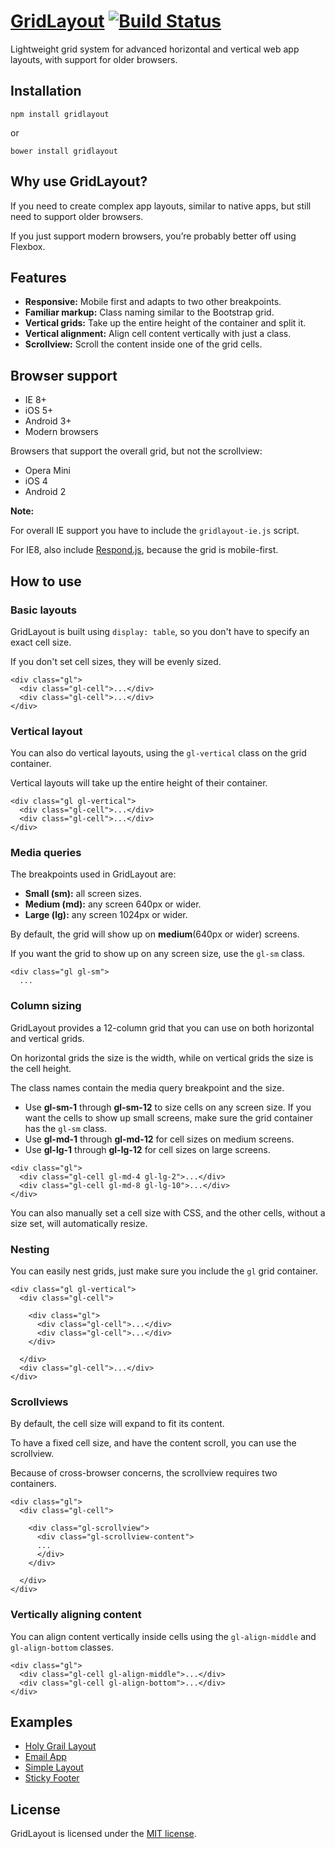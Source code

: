 [GridLayout](https://ghinda.net/gridlayout/) [![Build Status](https://api.travis-ci.org/ghinda/gridlayout.svg)](https://travis-ci.org/ghinda/gridlayout)
============

Lightweight grid system for advanced horizontal and vertical web app layouts, with support for older browsers.

Installation
------------

```
npm install gridlayout
```

or

```
bower install gridlayout
```

Why use GridLayout?
-------------------

If you need to create complex app layouts, similar to native apps, but still need to support older browsers.

If you just support modern browsers, you’re probably better off using Flexbox.

Features
--------

* **Responsive:** Mobile first and adapts to two other breakpoints.
* **Familiar markup:** Class naming similar to the Bootstrap grid.
* **Vertical grids:** Take up the entire height of the container and split it.
* **Vertical alignment:** Align cell content vertically with just a class.
* **Scrollview:** Scroll the content inside one of the grid cells.

Browser support
---------------

* IE 8+
* iOS 5+
* Android 3+
* Modern browsers

Browsers that support the overall grid, but not the scrollview:

* Opera Mini
* iOS 4
* Android 2

**Note:**

For overall IE support you have to include the `gridlayout-ie.js` script.

For IE8, also include [Respond.js](https://github.com/scottjehl/Respond), because the grid is mobile-first.

How to use
----------

### Basic layouts

GridLayout is built using `display: table`, so you don't have to specify an exact cell size.

If you don't set cell sizes, they will be evenly sized.

```
<div class="gl">
  <div class="gl-cell">...</div>
  <div class="gl-cell">...</div>
</div>
```

### Vertical layout

You can also do vertical layouts, using the `gl-vertical` class on the grid container.

Vertical layouts will take up the entire height of their container.

```
<div class="gl gl-vertical">
  <div class="gl-cell">...</div>
  <div class="gl-cell">...</div>
</div>
```

### Media queries

The breakpoints used in GridLayout are:

* **Small (sm):** all screen sizes.
* **Medium (md):** any screen 640px or wider.
* **Large (lg):** any screen 1024px or wider.

By default, the grid will show up on **medium**(640px or wider) screens.

If you want the grid to show up on any screen size, use the `gl-sm` class.

```
<div class="gl gl-sm">
  ...
```

### Column sizing

GridLayout provides a 12-column grid that you can use on both horizontal and vertical grids.

On horizontal grids the size is the width, while on vertical grids the size is the cell height.

The class names contain the media query breakpoint and the size.

* Use **gl-sm-1** through **gl-sm-12** to size cells on any screen size. If you want the cells to show up small screens, make sure the grid container has the `gl-sm` class.
* Use **gl-md-1** through **gl-md-12** for cell sizes on medium screens.
* Use **gl-lg-1** through **gl-lg-12** for cell sizes on large screens.

```
<div class="gl">
  <div class="gl-cell gl-md-4 gl-lg-2">...</div>
  <div class="gl-cell gl-md-8 gl-lg-10">...</div>
</div>
```

You can also manually set a cell size with CSS, and the other cells, without a size set, will automatically resize.

### Nesting

You can easily nest grids, just make sure you include the `gl` grid container.

```
<div class="gl gl-vertical">
  <div class="gl-cell">

    <div class="gl">
      <div class="gl-cell">...</div>
      <div class="gl-cell">...</div>
    </div>

  </div>
  <div class="gl-cell">...</div>
</div>  
```

### Scrollviews

By default, the cell size will expand to fit its content.

To have a fixed cell size, and have the content scroll, you can use the scrollview.

Because of cross-browser concerns, the scrollview requires two containers.

```
<div class="gl">
  <div class="gl-cell">

    <div class="gl-scrollview">
      <div class="gl-scrollview-content">
      ...
      </div>
    </div>

  </div>
</div>
```

### Vertically aligning content

You can align content vertically inside cells using the `gl-align-middle` and `gl-align-bottom` classes.

```
<div class="gl">
  <div class="gl-cell gl-align-middle">...</div>
  <div class="gl-cell gl-align-bottom">...</div>
</div>
```

Examples
--------

* [Holy Grail Layout]()
* [Email App]()
* [Simple Layout]()
* [Sticky Footer]()

License
-------

GridLayout is licensed under the [MIT license](LICENSE).

